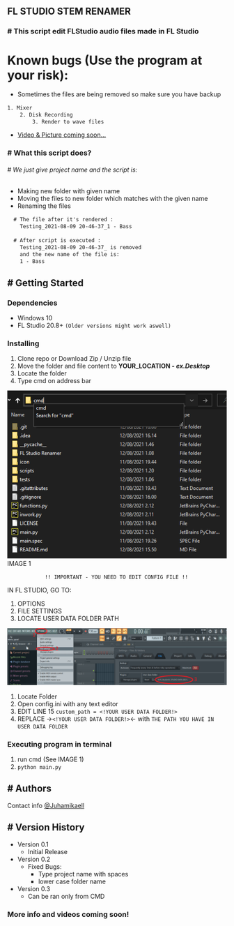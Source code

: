 ## FL STUDIO STEM RENAMER
### # This script edit FLStudio audio files made in FL Studio 

# Known bugs (Use the program at your risk):
- Sometimes the files are being removed so make sure you have backup

```
1. Mixer 
    2. Disk Recording 
        3. Render to wave files
```
* [Video & Picture coming soon...]()

### # What this script does?  
###### # We just give project name and the script is:
* Making new folder with given name
* Moving the files to new folder which matches with the given name
* Renaming the files 
```
  # The file after it's rendered : 
    Testing_2021-08-09 20-46-37_1 - Bass
  
  # After script is executed :
    Testing_2021-08-09 20-46-37_ is removed
    and the new name of the file is: 
    1 - Bass 

```
## # Getting Started


### Dependencies
* Windows 10
* FL Studio 20.8+ ```(Older versions might work aswell)```


### Installing

1. Clone repo or Download Zip / Unzip file
2. Move the folder and file content to **YOUR_LOCATION -  *ex.Desktop***
3. Locate the folder
4. Type cmd on address bar

![Screenshot](./screenshots/s_shot_1.png)
IMAGE 1

```
            !! IMPORTANT - YOU NEED TO EDIT CONFIG FILE !!
```
  IN FL STUDIO, GO TO:
  1. OPTIONS
  2. FILE SETTINGS
  3. LOCATE USER DATA FOLDER PATH



![Screenshot](./screenshots/s_shot_2.png)

1. Locate Folder
2. Open config.ini with any text editor
3. EDIT LINE 15 ```custom_path = <!YOUR USER DATA FOLDER!>```
4. REPLACE ->```<!YOUR USER DATA FOLDER!>```<- with ```THE PATH YOU HAVE IN USER DATA FOLDER```

### Executing program in terminal
1. run cmd (See IMAGE 1)
2. `python main.py`

## # Authors

Contact info
[@Juhamikaell](https://instagram.com/juhamikaell)

## # Version History

* Version 0.1
  * Initial Release
* Version 0.2
  * Fixed Bugs:
    * Type project name with spaces 
    * lower case folder name
* Version 0.3
  * Can be ran only from CMD

 ### More info and videos coming soon!
